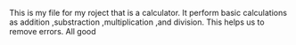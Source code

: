 This is my file for my roject that is a calculator.
It  perform basic calculations as addition ,substraction ,multiplication ,and division.
This helps us to remove errors.
All good
